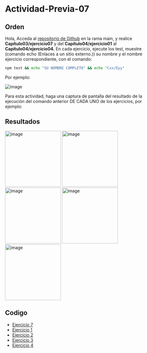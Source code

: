 # Actividad-Previa-07

## Orden
Hola,
Acceda al [repositorio de Github](https://github.com/DAWMFIEC/DAWM)
 en la rama main, y realice **Capítulo03/ejercicio07** y del **Capítulo04/ejercicio01** al **Capítulo04/ejercicio04.** 
En cada ejercicio, ejecute los test, muestre (comando echo (Enlaces a un sitio externo.)) su nombre y el nombre ejercicio correspondiente, con el comando: 
```bash
npm test && echo "SU NOMBRE COMPLETO" && echo "Cxx/Eyy"
```
Por ejemplo:

![image](https://github.com/user-attachments/assets/2ff34391-06da-4f34-beae-c7994a975f80)



Para esta actividad, haga una captura de pantalla del resultado de la ejecución del comando anterior DE CADA UNO de los ejercicios, por ejemplo:

## Resultados

<img width="184" alt="image" src="https://github.com/user-attachments/assets/cb2ab5d9-a13e-4fae-b777-99f03c94be48">
<img width="184" alt="image" src="https://github.com/user-attachments/assets/3553f7b3-9016-4dee-b4b6-d2e5e47dcc82">
<img width="184" alt="image" src="https://github.com/user-attachments/assets/ef8d951e-6254-4664-b55b-1a8268ea849c">
<img width="184" alt="image" src="https://github.com/user-attachments/assets/8a2dd02c-9d68-4789-885b-8dfbc6a940bf">
<img width="184" alt="image" src="https://github.com/user-attachments/assets/0fbbc2d0-b4b4-47fc-97c7-9cee8c41e06e">




## Codigo
-  [Ejercicio 7](https://github.com/Desarrollo-Aplicaciones-Web-y-Moviles/Actividad-Previa-07/tree/main/C03E07)
- [Ejercicio 1](https://github.com/Desarrollo-Aplicaciones-Web-y-Moviles/Actividad-Previa-07/tree/main/src)
- [Ejercicio 2](https://github.com/Desarrollo-Aplicaciones-Web-y-Moviles/Actividad-Previa-07/tree/main/C04E02)
- [Ejercicio 3](https://github.com/Desarrollo-Aplicaciones-Web-y-Moviles/Actividad-Previa-07/tree/main/C04E03)
- [Ejercicio 4](https://github.com/Desarrollo-Aplicaciones-Web-y-Moviles/Actividad-Previa-07/tree/main/C04E04)
